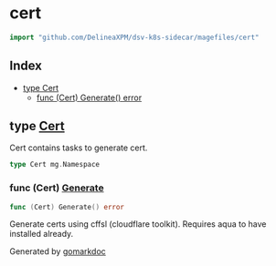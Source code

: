 <!-- Code generated by gomarkdoc. DO NOT EDIT -->

# cert

```go
import "github.com/DelineaXPM/dsv-k8s-sidecar/magefiles/cert"
```

## Index

- [type Cert](<#type-cert>)
  - [func (Cert) Generate() error](<#func-cert-generate>)


## type [Cert](<https://github.com/DelineaXPM/dsv-k8s-sidecar/blob/main/magefiles/cert/cert.magefile.go#L22>)

Cert contains tasks to generate cert.

```go
type Cert mg.Namespace
```

### func \(Cert\) [Generate](<https://github.com/DelineaXPM/dsv-k8s-sidecar/blob/main/magefiles/cert/cert.magefile.go#L25>)

```go
func (Cert) Generate() error
```

Generate certs using cffsl \(cloudflare toolkit\). Requires aqua to have installed already.



Generated by [gomarkdoc](<https://github.com/princjef/gomarkdoc>)
